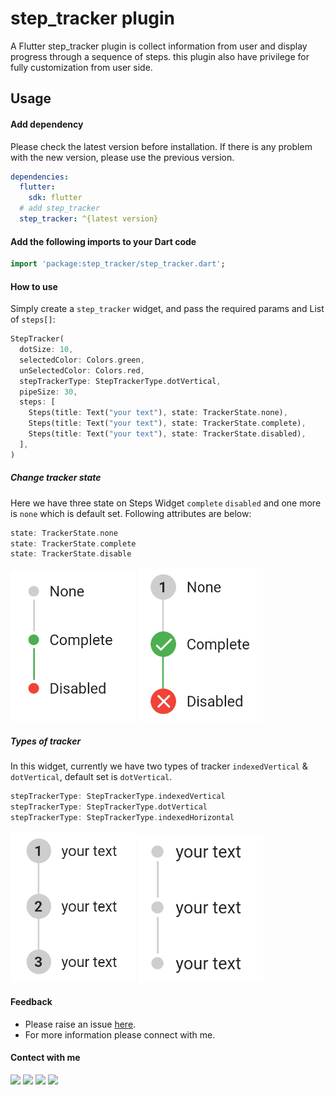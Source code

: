 # step_tracker plugin

A Flutter step_tracker plugin is collect information from user and display progress through a sequence of steps. this plugin also have privilege for fully customization from user side.

## Usage

#### Add dependency

Please check the latest version before installation. If there is any problem with the new version, please use the previous version.

```yaml
dependencies:
  flutter:
    sdk: flutter
  # add step_tracker
  step_tracker: ^{latest version}
```

#### Add the following imports to your Dart code

```dart
import 'package:step_tracker/step_tracker.dart';
```

#### How to use
Simply create a ```step_tracker``` widget, and pass the required params and List of ```steps[]```:

```dart
StepTracker(
  dotSize: 10,
  selectedColor: Colors.green,
  unSelectedColor: Colors.red,
  stepTrackerType: StepTrackerType.dotVertical,
  pipeSize: 30,
  steps: [
    Steps(title: Text("your text"), state: TrackerState.none),
    Steps(title: Text("your text"), state: TrackerState.complete),
    Steps(title: Text("your text"), state: TrackerState.disabled),
  ],
)
```

##### Change tracker state
Here we have three state on Steps Widget ```complete``` ```disabled``` and one more is ```none``` which is default set. Following attributes are below:

```dart
state: TrackerState.none
state: TrackerState.complete
state: TrackerState.disable
```
<img src="https://github.com/Roshannahak/step_tracker/blob/main/screenshots/s1.jpg?raw=true" width="200"/>  <img src="https://github.com/Roshannahak/step_tracker/blob/main/screenshots/s4.jpg?raw=true" width="200"/>

##### Types of tracker
In this widget, currently we have two types of tracker ```indexedVertical``` & ```dotVertical```, default set is ```dotVertical```.

```dart
stepTrackerType: StepTrackerType.indexedVertical
stepTrackerType: StepTrackerType.dotVertical
stepTrackerType: StepTrackerType.indexedHorizontal
```
<img src="https://github.com/Roshannahak/step_tracker/blob/main/screenshots/s2.jpg?raw=true" width="200"/>  <img src="https://github.com/Roshannahak/step_tracker/blob/main/screenshots/s3.jpg?raw=true" width="200"/>

#### Feedback
* Please raise an issue <a href = "https://github.com/Roshannahak/step_tracker/issues">here</a>.
* For more information please connect with me.

#### Contect with me
<a href="https://github.com/Roshannahak"><img src= "https://img.icons8.com/ios-glyphs/344/github.png" width = "40px"/></a> <a href="https://www.linkedin.com/in/roshan-nahak-a15833193"><img src= "https://img.icons8.com/color/344/linkedin.png" width = "40px"/></a> <a href="mailto:roshannahakofficial@gmail.com"><img src= "https://img.icons8.com/color/344/gmail-new.png" width = "40px"/></a> <a href="https://www.facebook.com/roshan.nahak.16/"><img src= "https://img.icons8.com/color/344/facebook-new.png" width = "40px"/></a>

